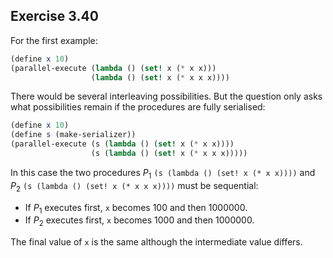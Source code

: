 ## Exercise 3.40

For the first example:

``` Scheme
(define x 10)
(parallel-execute (lambda () (set! x (* x x)))
                  (lambda () (set! x (* x x x))))
```

There would be several interleaving possibilities. But the question only asks what possibilities remain if the procedures are fully serialised:

``` Scheme
(define x 10)
(define s (make-serializer))
(parallel-execute (s (lambda () (set! x (* x x))))
                  (s (lambda () (set! x (* x x x)))))
```

In this case the two procedures $P_1$ `(s (lambda () (set! x (* x x))))` and $P_2$ `(s (lambda () (set! x (* x x x))))` must be sequential:

- If $P_1$ executes first, `x` becomes 100 and then 1000000.
- If $P_2$ executes first, `x` becomes 1000 and then 1000000.

The final value of `x` is the same although the intermediate value differs.